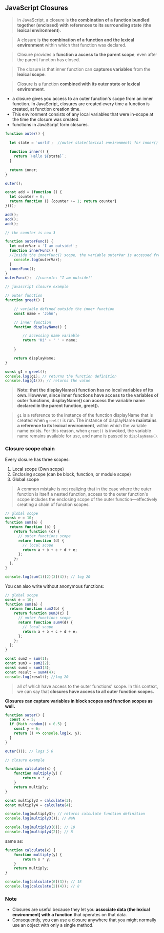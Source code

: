 ## JavaScript Closures
> In JavaScript, a closure is **the combination of a function bundled together (enclosed) with references to its surrounding state** (**the lexical environment**). 

> A closure is **the combination of a function and the lexical environment** within which that function was declared. 

> Closure provides a **function a access to the parent scope**, even after the parent function has closed.

> The closure is that inner function can **captures variables** from the **lexical scope**.

> Closure is a function **combined with its outer state or lexical environment**.

- a closure gives you access to an outer function's scope from an inner function. In JavaScript, closures are created every time a function is created, at function creation time.
- This environment consists of any local variables that were in-scope at the time the closure was created. 
- functions in JavaScript form closures.

```js
function outer() {
  
  let state = 'world';  //outer state(lexical environment) for inner()
  
  function inner() {
    return `Hello ${state}`;
  }
  
  return inner;
}

outer();
```



```js
const add = (function () {
  let counter = 0;
  return function () {counter += 1; return counter}
})();

add();
add();
add();

// the counter is now 3
```
```js
function outerFunc() {
  let outerVar = 'I am outside!';
  function innerFunc() {
  //Inside the innerFunc() scope, the variable outerVar is accessed from the lexical scope.
    console.log(outerVar); 
  }
  innerFunc();
}
outerFunc();  //console: "I am outside!"
```
```js
// javascript closure example

// outer function
function greet() {

    // variable defined outside the inner function
    const name = 'John';

    // inner function
    function displayName() {

        // accessing name variable
        return 'Hi' + ' ' + name;
      
    }

    return displayName;
}

const g1 = greet();
console.log(g1); // returns the function definition
console.log(g1()); // returns the value
```
> **Note: that the displayName() function has no local variables of its own. However, since inner functions have access to the variables of outer functions, displayName() can access the variable name declared in the parent function, greet().**

> `g1` is a reference to the instance of the function displayName that is created when `greet()` is run. The instance of displayName **maintains a reference to its lexical environment**, within which the variable name exists. For this reason, when `greet()` is invoked, the variable name remains available for use, and name is passed to `displayName()`.

### Closure scope chain
Every closure has three scopes:

1. Local scope (Own scope)
2. Enclosing scope (can be block, function, or module scope)
3. Global scope

> A common mistake is not realizing that in the case where the outer function is itself a nested function, access to the outer function's scope includes the enclosing scope of the outer function—effectively creating a chain of function scopes. 

```js
// global scope
const e = 10;
function sum(a) {
  return function (b) {
    return function (c) {
      // outer functions scope
      return function (d) {
        // local scope
        return a + b + c + d + e;
      };
    };
  };
}

console.log(sum(1)(2)(3)(4)); // log 20
```

You can also write without anonymous functions:
```js
// global scope
const e = 10;
function sum(a) {
  return function sum2(b) {
    return function sum3(c) {
      // outer functions scope
      return function sum4(d) {
        // local scope
        return a + b + c + d + e;
      };
    };
  };
}

const sum2 = sum(1);
const sum3 = sum2(2);
const sum4 = sum3(3);
const result = sum4(4);
console.log(result); //log 20
```

> all of which have access to the outer functions' scope. In this context, we can say that **closures have access to all outer function scopes.**

**Closures can capture variables in block scopes and function scopes as well.**
```js
function outer() {
  const x = 5;
  if (Math.random() > 0.5) {
    const y = 6;
    return () => console.log(x, y);
  }
}

outer()(); // logs 5 6


```

```js
// closure example

function calculate(x) {
    function multiply(y) {
        return x * y;
    }
    return multiply;
}

const multiply3 = calculate(3);
const multiply4 = calculate(4);

console.log(multiply3); // returns calculate function definition
console.log(multiply3()); // NaN

console.log(multiply3(6)); // 18
console.log(multiply4(2)); // 8
```
same as:
```js
function calculate(x) {
    function multiply(y) {
        return x * y;
    }
    return multiply;
}

console.log(calculate(6)(3)); // 18
console.log(calculate(2)(4)); // 8
```





### Note
- Closures are useful because they let you **associate data (the lexical environment) with a function** that operates on that data.
- Consequently, you can use a closure anywhere that you might normally use an object with only a single method.





